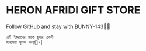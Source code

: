 # HERON AFRIDI GIFT STORE 

Follow GitHub and stay with
       BUNNY-143🔶🔷


```
এটি ইমরানের মাকে চুদার একটি
জনসেবা মূলক সংস্থা🥴•|
```
